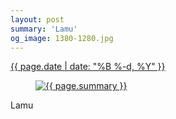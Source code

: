 ```yaml
---
layout: post
summary: 'Lamu'
og_image: 1380-1280.jpg
---
```


<p>
 <time>
  <a href="/1380">
   {{ page.date | date: "%B %-d, %Y" }}
  </a>
 </time>
 <a href="/1380">
  <figure data-taken="5/14/2021">
   <img alt="{{ page.summary }}" sizes="(min-width: 700px) 50vw, calc(100vw - 2rem)" src="{{ site.assets_url }}/1380-640.jpg" srcset="{{ site.assets_url }}/1380-320.jpg 320w, {{ site.assets_url }}/1380-640.jpg 640w, {{ site.assets_url }}/1380-960.jpg 960w, {{ site.assets_url }}/1380-1280.jpg 1280w"/>
  </figure>
 </a>
 <span>
  Lamu
 </span>
</p>

